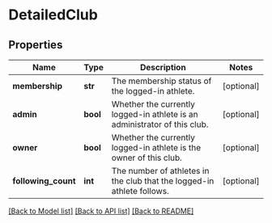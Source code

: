 # DetailedClub

## Properties
Name | Type | Description | Notes
------------ | ------------- | ------------- | -------------
**membership** | **str** | The membership status of the logged-in athlete. | [optional] 
**admin** | **bool** | Whether the currently logged-in athlete is an administrator of this club. | [optional] 
**owner** | **bool** | Whether the currently logged-in athlete is the owner of this club. | [optional] 
**following_count** | **int** | The number of athletes in the club that the logged-in athlete follows. | [optional] 

[[Back to Model list]](../README.md#documentation-for-models) [[Back to API list]](../README.md#documentation-for-api-endpoints) [[Back to README]](../README.md)

